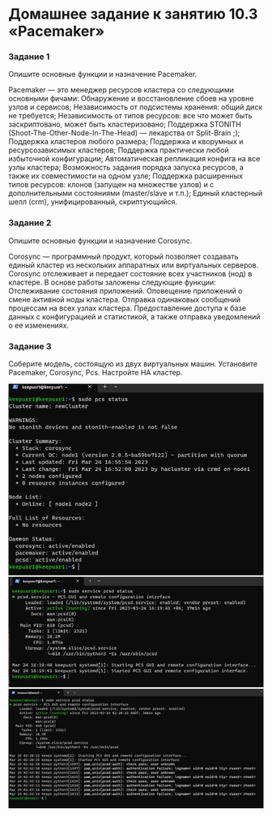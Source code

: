 # Домашнее задание к занятию 10.3 «Pacemaker»
### Задание 1

Опишите основные функции и назначение Pacemaker.

Pacemaker — это менеджер ресурсов кластера со следующими основными фичами:
Обнаружение и восстановление сбоев на уровне узлов и сервисов;
Независимость от подсистемы хранения: общий диск не требуется;
Независимость от типов ресурсов: все что может быть заскриптовано, может быть кластеризовано;
Поддержка STONITH (Shoot-The-Other-Node-In-The-Head) — лекарства от Split-Brain ;);
Поддержка кластеров любого размера;
Поддержка и кворумных и ресурсозависимых кластеров;
Поддержка практически любой избыточной конфигурации;
Автоматическая репликация конфига на все узлы кластера;
Возможность задания порядка запуска ресурсов, а также их совместимости на одном узле;
Поддержка расширенных типов ресурсов: клонов (запущен на множестве узлов) и с дополнительными состояниями (master/slave и т.п.);
Единый кластерный шелл (crm), унифицированный, скриптующийся.

### Задание 2

Опишите основные функции и назначение Corosync.

Corosync — программный продукт, который позволяет создавать единый кластер из нескольких аппаратных или виртуальных серверов. Corosync отслеживает и передает состояние всех участников (нод) в кластере.
В основе работы заложены следующие функции:
Отслеживание состояния приложений.
Оповещение приложений о смене активной ноды кластера.
Отправка одинаковых сообщений процессам на всех узлах кластера.
Предоставление доступа к базе данных с конфигурацией и статистикой, а также отправка уведомлений о ее изменениях.

### Задание 3

Соберите модель, состоящую из двух виртуальных машин. Установите Pacemaker, Corosync, Pcs. Настройте HA кластер.

![Скриншот hosts promet](https://github.com/AfterHero/srlb-homework9.4/blob/srlb-14/1.jpg)
![Скриншот hosts promet](https://github.com/AfterHero/srlb-homework9.4/blob/srlb-14/2.jpg)
![Скриншот hosts promet](https://github.com/AfterHero/srlb-homework9.4/blob/srlb-14/3.jpg)
